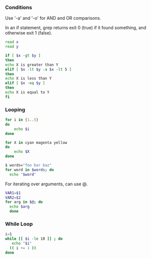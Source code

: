 ### Conditions

Use '-a' and '-o' for AND and OR comparisons.

In an if statement, grep returns exit 0 (true) if it found something, and otherwise exit 1 (false).

```sh
read x
read y

if [ $x -gt $y ]
then
echo X is greater than Y
elif [ $x -lt $y -a $x -lt 5 ]
then
echo X is less than Y
elif [ $x -eq $y ]
then
echo X is equal to Y
fi
```

### Looping

```sh
for i in {1..5}
do
    echo $i
done

for X in cyan magenta yellow
do
	echo $X
done

$ words="foo bar baz"
for word in $words; do
  echo "$word"
```

For iterating over arguments, can use @.

```sh
VAR1=$1
VAR2=$2
for arg in $@; do
  echo $arg
  done
```

### While Loop

```sh
i=1
while [[ $i -le 10 ]] ; do
   echo "$i"
  (( i += 1 ))
done
```
